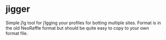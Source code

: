 # jigger

Simple j1g tool for j1gging your profiles for botting multiple sites. Format is in the old NeoRaffle format but should be quite easy to copy to your own format file.
